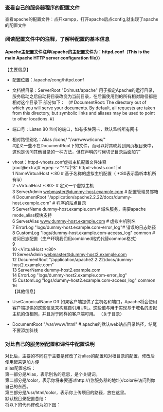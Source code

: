 ### 查看自己的服务器程序的配置文件
查看apache的配置文件：点开xampp，打开apache后点config,就出现了apache的配置文件
### 阅读配置文件中的注释，了解种配置的基本信息
#### Apache主配置文件注释(apache的主配置文件为：httpd.conf（This is the main Apache HTTP server configuration file）)
【主要信息】
- 配置位置：/apache/cong/httpd.conf

- 文档根目录：ServerRoot "D:/must/apache"
用于指定Apache的运行目录，服务启动之后自动将目录改变为当前目录，在后面使用到的所有相对路径都是相对这个目录下
部分如下：
（#
DocumentRoot: The directory out of which you will serve your
documents. By default, all requests are taken from this directory, but
symbolic links and aliases may be used to point to other locations.
#）

- 端口号：Listen 80
监听的端口，如有多块网卡，默认监听所有网卡

- 相对路径别名：Alias /icons/ "/var/www/icons/"   
#定义一些不在DocumentRoot下的文件，而可以将其映射到网页根目录中，这也是访问其他目录的一种方法，但在声明的时候切记目录后面加”/”

- vhost：httpd-vhosts.conf虚拟主机配置文件注释  
[root@extra]# egrep -v "^.*#|^$" httpd-vhosts.conf |nl  
     1  NameVirtualHost *:80                                # 基于名称的虚拟主机配置（ *:80表示监听本机所有ip）  
     2  <VirtualHost *:80>                                  # 定义一个虚拟主机  
     3      ServerAdmin webmaster@dummy-host.example.com    # 配置管理员邮箱  
     4      DocumentRoot "/application/apache2.2.22/docs/dummy-host.example.com"  # 程序的站点目录  
     5      ServerName dummy-host.example.com               # 域名服务，需要apache mode_alias模块支持  
     6      ServerAlias www.dummy-host.example.com          # 虚拟主机别名  
     7      ErrorLog "logs/dummy-host.example.com-error_log"# 错误的日志路径  
     8      CustomLog "logs/dummy-host.example.com-access_log" common  #访问日志配置（生产环境我们用combined格式代替common格式）  
     9  </VirtualHost>  
    10  <VirtualHost *:80>  
    11      ServerAdmin webmaster@dummy-host2.example.com  
    12      DocumentRoot "/application/apache2.2.22/docs/dummy-host2.example.com"  
    13      ServerName dummy-host2.example.com  
    14      ErrorLog "logs/dummy-host2.example.com-error_log"  
    15      CustomLog "logs/dummy-host2.example.com-access_log" common  
    16  </VirtualHost>  
【其他信息】
- UseCanonicalName Off
如果客户端提供了主机名和端口，Apache将会使用客户端提供的这些信息来构建自引用URL。这些值与用于实现基于域名的虚拟主机的值相同，并且对于同样的客户端可用。
（关于目录）

- DocumentRoot "/var/www/html"    # apache的默认web站点目录路径，结尾不要添加斜线


### 对比自己的服务器配置和课件中配置说明
对比后，主要的不同在于主要是修改了对alias的配置和对根目录的配置，修改后使用起来更加方便  
alias配置总结：  
第一部分是Alias，表示别名的意思，是个关键词。  
第二部分是/color，表示你将来要通过http://{你服务器的地址}/color来访问到你自己的东西。  
第三部分是/usr/html/color，表示你上传项目的路径，放在这里。  
默认根目录配置总结：  
将以下的代码修改为如下图：
